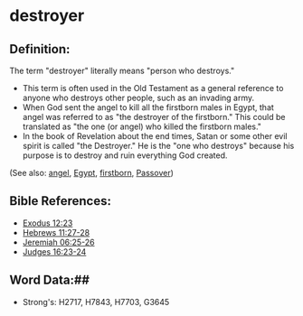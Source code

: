 # destroyer #

## Definition: ##

The term "destroyer" literally means "person who destroys."

* This term is often used in the Old Testament as a general reference to anyone who destroys other people, such as an invading army.
* When God sent the angel to kill all the firstborn males in Egypt, that angel was referred to as "the destroyer of the firstborn." This could be translated as "the one (or angel) who killed the firstborn males."
* In the book of Revelation about the end times, Satan or some other evil spirit is called "the Destroyer." He is the "one who destroys" because his purpose is to destroy and ruin everything God created.

(See also: [angel](../kt/angel.md), [Egypt](../other/egypt.md), [firstborn](../kt/firstborn.md), [Passover](../kt/passover.md))

## Bible References: ##

* [Exodus 12:23](rc://en/tn/help/exo/12/23)
* [Hebrews 11:27-28](rc://en/tn/help/heb/11/27)
* [Jeremiah 06:25-26](rc://en/tn/help/jer/06/25)
* [Judges 16:23-24](rc://en/tn/help/jdg/16/23)

## Word Data:##

* Strong's: H2717, H7843, H7703, G3645

